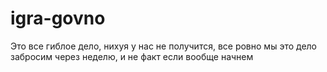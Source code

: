 # igra-govno
Это все гиблое дело, нихуя у нас не получится, все ровно мы это дело забросим через неделю, и не факт если вообще начнем
